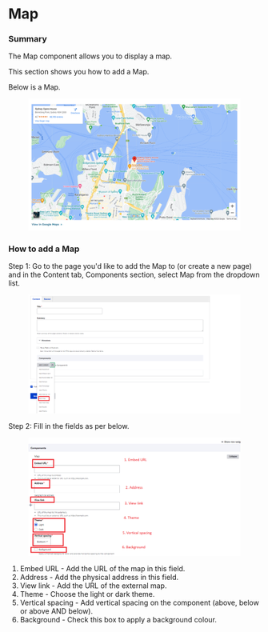 # Map

### Summary

The Map component allows you to display a map.

This section shows you how to add a Map.&#x20;

Below is a Map.&#x20;

<figure><img src="../../.gitbook/assets/image (1) (1) (1) (1).png" alt=""><figcaption></figcaption></figure>

### How to add a Map&#x20;

Step 1: Go to the page you'd like to add the Map to (or create a new page) and in the Content tab, Components section, select Map from the dropdown list.

<figure><img src="../../.gitbook/assets/image (67).png" alt=""><figcaption></figcaption></figure>

Step 2: Fill in the fields as per below.

<figure><img src="../../.gitbook/assets/image (49).png" alt=""><figcaption></figcaption></figure>

1. Embed URL - Add the URL of the map in this field.
2. Address - Add the physical address in this field.&#x20;
3. View link - Add the URL of the external map.
4. Theme - Choose the light or dark theme.
5. Vertical spacing - Add vertical spacing on the component (above, below or above AND below).
6. Background - Check this box to apply a background colour.

